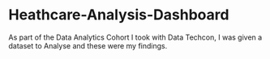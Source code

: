 # Heathcare-Analysis-Dashboard

As part of the Data Analytics Cohort I took with Data Techcon, I was given a dataset to Analyse and these were my findings.
